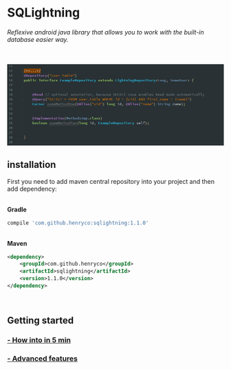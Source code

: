 # SQLightning
###### Reflexive android java library that allows you to work with the built-in database easier way.

<br>
<img src="https://raw.githubusercontent.com/henryco/SQLightning/master/howto/Screenshot%20from%202017-05-24%2000-29-26.png"/>
<br>
<h2> installation </h2>
First you need to add maven central repository into your project and then add dependency: <br><br>

<b>Gradle</b>

```Groovy
compile 'com.github.henryco:sqlightning:1.1.0'
```
<br>
<b>Maven</b>

```XML
<dependency>
    <groupId>com.github.henryco</groupId>
    <artifactId>sqlightning</artifactId>
    <version>1.1.0</version>
</dependency>
```

<br><h2> Getting started </h2>
<h3> <a href="https://github.com/henryco/SQLightning/wiki/How-into-in-5-min"> - How into in 5 min </a></h3>
<h3> <a href="https://github.com/henryco/SQLightning/wiki/Advanced-features"> - Advanced features </a></h3>
